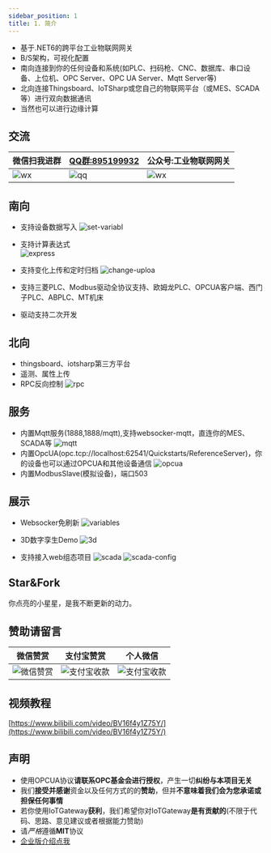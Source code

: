 ```yaml
---
sidebar_position: 1
title: 1. 简介
---
```


- 基于.NET6的跨平台工业物联网网关
- B/S架构，可视化配置
- 南向连接到你的任何设备和系统(如PLC、扫码枪、CNC、数据库、串口设备、上位机、OPC Server、OPC UA Server、Mqtt Server等)
- 北向连接Thingsboard、IoTSharp或您自己的物联网平台（或MES、SCADA等）进行双向数据通讯
- 当然也可以进行边缘计算
## 交流

| 微信扫我进群 |   [QQ群:895199932](https://jq.qq.com/?_wv=1027&k=mus0CV0W)  |公众号:工业物联网网关 |  
| ------ | ------ | ---- |
| ![wx](../static/img/wxgroup.png) | ![qq](../static/img/qq.png) | ![wx](../static/img/qrcode.jpg) |

## 南向
- 支持设备数据写入
  ![set-variabl](./images/set-variable.png)  
- 支持计算表达式  
  ![express](./images/express.png)
- 支持变化上传和定时归档
  ![change-uploa](./images/change-upload.png)

- 支持三菱PLC、Modbus驱动全协议支持、欧姆龙PLC、OPCUA客户端、西门子PLC、ABPLC、MT机床
- 驱动支持二次开发

## 北向
- thingsboard、iotsharp第三方平台
- 遥测、属性上传
- RPC反向控制
  ![rpc](./images/rpc.gif)

## 服务
- 内置Mqtt服务(1888,1888/mqtt),支持websocker-mqtt，直连你的MES、SCADA等
  ![mqtt](./images/mqtt.png)
- 内置OpcUA(opc.tcp://localhost:62541/Quickstarts/ReferenceServer)，你的设备也可以通过OPCUA和其他设备通信
  ![opcua](./images/opcua.png)
- 内置ModbusSlave(模拟设备)，端口503

## 展示
- Websocker免刷新
![variables](./images/variables.gif)

- 3D数字孪生Demo
![3d](./images/3d.gif)
  
- 支持接入web组态项目
![scada](./images/scada.gif)
![scada-config](./images/scada-config.png)


## Star&Fork
你点亮的小星星，是我不断更新的动力。

## 赞助请留言
|   微信赞赏 |   支付宝赞赏  |   个人微信  |
| ------ | ---- |---- |
| ![微信赞赏](./images/wx-pay.jpg) | ![支付宝收款](./images/ali-pay.png) | ![支付宝收款](../static/img/wxgroup.png) |

## 视频教程

[https://www.bilibili.com/video/BV16f4y1Z75Y/](https://www.bilibili.com/video/BV16f4y1Z75Y/)

## 声明
- 使用OPCUA协议**请联系OPC基金会进行授权**，产生一切**纠纷与本项目无关**
- 我们**接受并感谢**资金以及任何方式的的**赞助**，但并**不意味着我们会为您承诺或担保任何事情**
- 若你使用IoTGateway**获利**，我们希望你对IoTGateway**是有贡献的**(不限于代码、思路、意见建议或者根据能力赞助)
- 请*严格*遵循**MIT**协议
- [企业版介绍点我](./enterprise/intro.md)